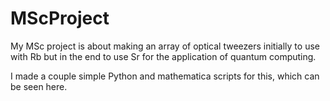 # MScProject

My MSc project is about making an array of optical tweezers initially to use with Rb but in the end to use Sr for the application of quantum computing. 

I made a couple simple Python and mathematica scripts for this, which can be seen here. 
